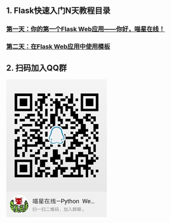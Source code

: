 
## 1. Flask快速入门N天教程目录
### [第一天：你的第一个Flask Web应用——你好，喵星在线！](http://www.catonlinepy.tech/post/15)
### [第二天：在Flask Web应用中使用模板](http://www.catonlinepy.tech/post/16)




## 2. 扫码加入QQ群
![qq_group](./qq_qrcode.jpg)